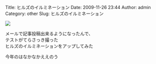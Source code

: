 Title: ヒルズのイルミネーション
Date: 2009-11-26 23:44
Author: admin
Category: other
Slug: ヒルズのイルミネーション

<span
class="mt-enclosure mt-enclosure-image">[![](http://ca54makske.com/blog/files/20091126234448_87_thumb.jpg)](http://ca54makske.com/blog/files/20091126234448_87.jpg)</span>  
  

メールで記事投稿出来るようになったんで、  
テストがてらさっき撮った  
ヒルズのイルミネーションをアップしてみた

今年のはなかなかええのう
